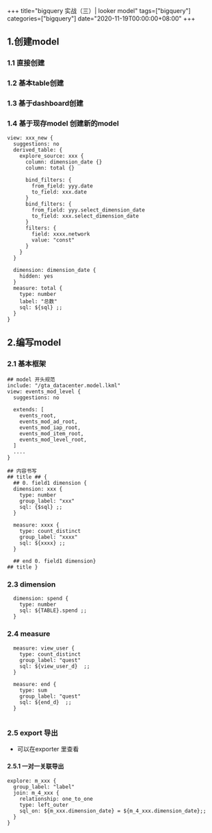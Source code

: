 +++
title="bigquery 实战（三）| looker model"
tags=["bigquery"]
categories=["bigquery"]
date="2020-11-19T00:00:00+08:00"
+++
## 1.创建model
### 1.1 直接创建 
### 1.2 基本table创建
### 1.3 基于dashboard创建
### 1.4 基于现存model 创建新的model
```
view: xxx_new {
  suggestions: no
  derived_table: {
    explore_source: xxx {
      column: dimension_date {}
      column: total {}
    
      bind_filters: {
        from_field: yyy.date
        to_field: xxx.date
      }
      bind_filters: {
        from_field: yyy.select_dimension_date
        to_field: xxx.select_dimension_date
      }
      filters: {
        field: xxxx.network
        value: "const"
      }
    }
  }

  dimension: dimension_date {
    hidden: yes
  }
  measure: total {
    type: number
    label: "总数"
    sql: ${sql} ;;
  }
}
```

## 2.编写model
### 2.1 基本框架
```
## model 开头规范
include: "/gta_datacenter.model.lkml"
view: events_mod_level {
  suggestions: no

  extends: [
    events_root,
    events_mod_ad_root,
    events_mod_iap_root,
    events_mod_item_root,
    events_mod_level_root,
  ]
  ....
}

## 内容书写
## title ## {
  ## 0. field1 dimension {
  dimension: xxx {
    type: number
    group_label: "xxx"
    sql: {$sql} ;;
  }
  
  measure: xxxx {
    type: count_distinct
    group_label: "xxxx"
    sql: ${xxxx} ;;
  }

  ## end 0. field1 dimension}
## title }    
```
### 2.3 dimension
```
  dimension: spend {
    type: number
    sql: ${TABLE}.spend ;;
  }
```
### 2.4 measure 
```
  measure: view_user {
    type: count_distinct
    group_label: "quest"
    sql: ${view_user_d}  ;;
  }

  measure: end {
    type: sum
    group_label: "quest"
    sql: ${end_d}  ;;
  }


```
### 2.5 export 导出
- 可以在exporter 里查看
#### 2.5.1 一对一关联导出
```
explore: m_xxx {
  group_label: "label"
  join: m_4_xxx {
    relationship: one_to_one
    type: left_outer
    sql_on: ${m_xxx.dimension_date} = ${m_4_xxx.dimension_date};;
  }
}
```